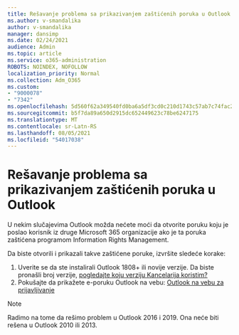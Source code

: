 ```yaml
---
title: Rešavanje problema sa prikazivanjem zaštićenih poruka u Outlook
ms.author: v-smandalika
author: v-smandalika
manager: dansimp
ms.date: 02/24/2021
audience: Admin
ms.topic: article
ms.service: o365-administration
ROBOTS: NOINDEX, NOFOLLOW
localization_priority: Normal
ms.collection: Adm_O365
ms.custom:
- "9000078"
- "7342"
ms.openlocfilehash: 5d560f62a349540fd0ba6a5df3cd0c210d1743c57ab7c74fac2967a90be23c80
ms.sourcegitcommit: b5f7da89a650d2915dc652449623c78be6247175
ms.translationtype: MT
ms.contentlocale: sr-Latn-RS
ms.lasthandoff: 08/05/2021
ms.locfileid: "54017038"
---
```

# <a name="fix-problem-viewing-protected-message-in-outlook"></a>Rešavanje problema sa prikazivanjem zaštićenih poruka u Outlook

U nekim slučajevima Outlook možda nećete moći da otvorite poruku koju je poslao korisnik iz druge Microsoft 365 organizacije ako je ta poruka zaštićena programom Information Rights Management.

Da biste otvorili i prikazali takve zaštićene poruke, izvršite sledeće korake:

1. Uverite se da ste instalirali Outlook 1808+ ili novije verzije. Da biste pronašli broj verzije, [pogledajte koju verziju Kancelarija koristim?](https://support.microsoft.com/office/about-office-what-version-of-office-am-i-using-932788b8-a3ce-44bf-bb09-e334518b8b19)
2. Pokušajte da prikažete e-poruku Outlook na vebu: [Outlook na vebu za prijavljivanje](https://outlook.office365.com/mail/inbox)

> [!NOTE]
> Radimo na tome da rešimo problem u Outlook 2016 i 2019. Ona neće biti rešena u Outlook 2010 ili 2013.
